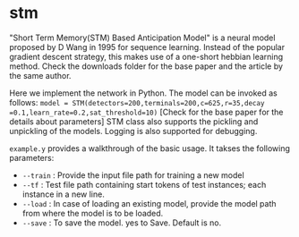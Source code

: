 # stm
"Short Term Memory(STM) Based Anticipation Model" is a neural model proposed by D Wang in 1995 for sequence learning. Instead of the popular gradient descent strategy, this makes use of a one-short hebbian learning method. Check the downloads folder for the base paper and the article by the same author. 

Here we implement the network in Python. The model can be invoked as follows:
`model = STM(detectors=200,terminals=200,c=625,r=35,decay =0.1,learn_rate=0.2,sat_threshold=10)`
[Check for the base paper for the details about parameters]
STM class also supports the pickling and unpickling of the models. Logging is also supported for debugging.

`example.y` provides a walkthrough of the basic usage. It takses the following parameters:
* `--train` : Provide the input file path for training a new model
* `--tf` : Test file path containing start tokens of test instances; each instance in a new line.
* `--load` : In case of loading an existing model, provide the model path from where the model is to be loaded.
* `--save` : To save the model. yes to Save. Default is no.
